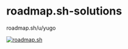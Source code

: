 # roadmap.sh-solutions
 roadmap.sh/u/yugo


<a href="https://roadmap.sh"><img src="https://roadmap.sh/card/wide/67c2d52c580201fc779c06cf?variant=dark" alt="roadmap.sh"/></a>
